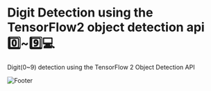# Digit Detection using the TensorFlow2 object detection api :zero:~:nine::computer:
Digit(0~9) detection using the TensorFlow 2 Object Detection API 

![Footer](https://capsule-render.vercel.app/api?type=waving&color=auto&height=200&section=footer)

